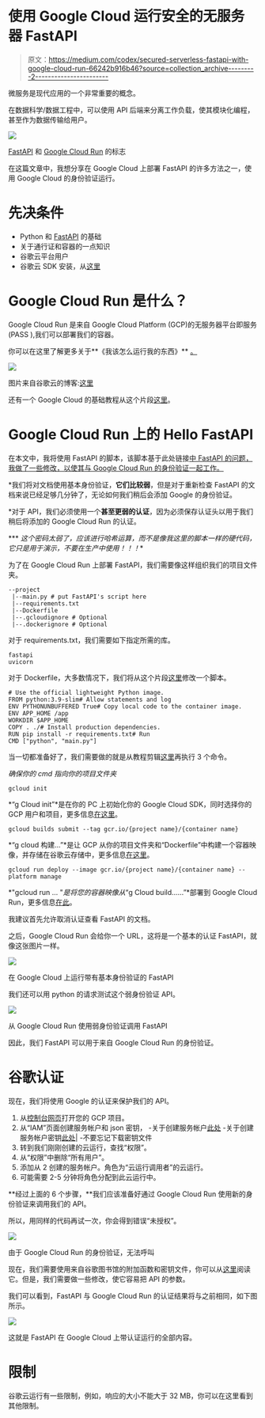 # 使用 Google Cloud 运行安全的无服务器 FastAPI

> 原文：<https://medium.com/codex/secured-serverless-fastapi-with-google-cloud-run-66242b916b46?source=collection_archive---------2----------------------->

微服务是现代应用的一个非常重要的概念。

在数据科学/数据工程中，可以使用 API 后端来分离工作负载，使其模块化编程，甚至作为数据传输给用户。

![](img/bbe519879f8f10795314e66895ba7c7b.png)

[FastAPI](https://fastapi.tiangolo.com/) 和 [Google Cloud Run](https://cloud.google.com/run) 的标志

在这篇文章中，我想分享在 Google Cloud 上部署 FastAPI 的许多方法之一，使用 Google Cloud 的身份验证运行。

# 先决条件

*   Python 和 [FastAPI](https://fastapi.tiangolo.com/) 的基础
*   关于通行证和容器的一点知识
*   谷歌云平台用户
*   谷歌云 SDK 安装，从[这里](https://cloud.google.com/sdk)

# Google Cloud Run 是什么？

Google Cloud Run 是来自 Google Cloud Platform (GCP)的无服务器平台即服务(PASS ),我们可以部署我们的容器。

你可以在这里了解更多关于**《我该怎么运行我的东西》** [。](https://cloud.google.com/blog/topics/developers-practitioners/where-should-i-run-my-stuff-choosing-google-cloud-compute-option)

![](img/0de26baca7b4bf754c40194fabc88b76.png)

图片来自谷歌云的博客:[这里](https://cloud.google.com/blog/topics/developers-practitioners/where-should-i-run-my-stuff-choosing-google-cloud-compute-option)

还有一个 Google Cloud 的基础教程从这个片段[这里](https://www.youtube.com/watch?v=nhwYc4StHIc)。

# Google Cloud Run 上的 Hello FastAPI

在本文中，我将使用 FastAPI 的脚本，该脚本基于此处链接[中 FastAPI 的问题，我做了一些修改，以使其与 Google Cloud Run 的身份验证一起工作。](https://github.com/tiangolo/fastapi/issues/364)

*我们将对文档使用基本身份验证，**它们比较弱**，但是对于重新检查 FastAPI 的文档来说已经足够几分钟了，无论如何我们稍后会添加 Google 的身份验证。

*对于 API，我们必须使用一个**甚至更弱的认证**，因为必须保存认证头以用于我们稍后将添加的 Google Cloud Run 的认证。

*** *这个密码太弱了，应该进行哈希运算，而不是像我这里的脚本一样的硬代码，它只是用于演示，不要在生产中使用！！！**

为了在 Google Cloud Run 上部署 FastAPI，我们需要像这样组织我们的项目文件夹。

```
--project
 |--main.py # put FastAPI's script here
 |--requirements.txt
 |--Dockerfile
 |--.gcloudignore # Optional
 |--.dockerignore # Optional
```

对于 requirements.txt，我们需要如下指定所需的库。

```
fastapi
uvicorn
```

对于 Dockerfile，大多数情况下，我们将从这个片段[这里](https://www.youtube.com/watch?v=nhwYc4StHIc)修改一个脚本。

```
# Use the official lightweight Python image.
FROM python:3.9-slim# Allow statements and log 
ENV PYTHONUNBUFFERED True# Copy local code to the container image.
ENV APP_HOME /app
WORKDIR $APP_HOME
COPY . ./# Install production dependencies.
RUN pip install -r requirements.txt# Run
CMD ["python", "main.py"]
```

当一切都准备好了，我们需要做的就是从教程剪辑[这里](https://www.youtube.com/watch?v=nhwYc4StHIc)再执行 3 个命令。

*确保你的 cmd 指向你的项目文件夹*

```
gcloud init
```

*“g Cloud init”*是在你的 PC 上初始化你的 Google Cloud SDK，同时选择你的 GCP 用户和项目，更多信息[在这里](https://cloud.google.com/sdk/gcloud/reference/init)。

```
gcloud builds submit --tag gcr.io/{project name}/{container name}
```

*“g cloud 构建...”*是让 GCP 从你的项目文件夹和“Dockerfile”中构建一个容器映像，并存储在谷歌云存储中，更多信息[在这里](https://cloud.google.com/sdk/gcloud/reference/builds/submit)。

```
gcloud run deploy --image gcr.io/{project name}/{container name} --platform manage
```

*"gcloud run ... "*是将您的容器映像从*“g Cloud build……”*部署到 Google Cloud Run，更多信息[在此](https://cloud.google.com/sdk/gcloud/reference/run/deploy)。

我建议首先允许取消认证查看 FastAPI 的文档。

之后，Google Cloud Run 会给你一个 URL，这将是一个基本的认证 FastAPI，就像这张图片一样。

![](img/bc08c19ace399cc3b43a98b0421b03f2.png)

在 Google Cloud 上运行带有基本身份验证的 FastAPI

我们还可以用 python 的请求测试这个弱身份验证 API。

![](img/1e1c5b349f8fc7fea3be4b59fcacea76.png)

从 Google Cloud Run 使用弱身份验证调用 FastAPI

因此，我们 FastAPI 可以用于来自 Google Cloud Run 的身份验证。

# 谷歌认证

现在，我们将使用 Google 的认证来保护我们的 API。

1.  从[控制台网页](https://console.cloud.google.com/)打开您的 GCP 项目。
2.  从“IAM”页面创建服务帐户和 json 密钥，
    -关于创建服务帐户[此处](https://cloud.google.com/iam/docs/creating-managing-service-accounts)
    -关于创建服务帐户密钥[此处](https://cloud.google.com/iam/docs/creating-managing-service-account-keys)|
    -不要忘记下载密钥文件
3.  转到我们刚刚创建的云运行，查找“权限”。
4.  从“权限”中删除“所有用户”。
5.  添加从 2 创建的服务帐户。角色为“云运行调用者”的云运行。
6.  可能需要 2-5 分钟将角色分配到此云运行中。

**经过上面的 6 个步骤，**我们应该准备好通过 Google Cloud Run 使用新的身份验证来调用我们的 API。

所以，用同样的代码再试一次，你会得到错误“未授权”。

![](img/f98bb1637746125a53380e369a26f108.png)

由于 Google Cloud Run 的身份验证，无法呼叫

现在，我们需要使用来自谷歌图书馆的附加函数和密钥文件，你可以从[这里](https://cloud.google.com/run/docs/authenticating/service-to-service#run-service-to-service-example-python)阅读它。但是，我们需要做一些修改，使它容易把 API 的参数。

我们可以看到，FastAPI 与 Google Cloud Run 的认证结果将与之前相同，如下图所示。

![](img/a5c0842f5b4c083e94b6c4372baa710e.png)

这就是 FastAPI 在 Google Cloud 上带认证运行的全部内容。

# 限制

谷歌云运行有一些限制，例如，响应的大小不能大于 32 MB，你可以在这里看到其他限制。